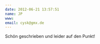 ```yaml
---
date: 2012-06-21 13:57:51
name: JP
www: 
email: cysk@gmx.de
---
```


Schön geschrieben und leider auf den Punkt!